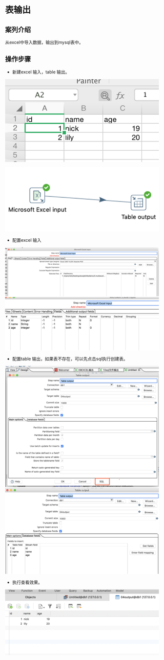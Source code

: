 # 表输出


## 案列介绍

从excel中导入数据，输出到mysql表中。

## 操作步骤  


* 新建excel 输入，table 输出。

![](./assets/2019-06-09-10-57-13.png)

![](./assets/2019-06-09-10-57-27.png)

* 配置excel 输入  

![](./assets/2019-06-09-10-57-49.png)  
![](./assets/2019-06-09-10-58-02.png)

* 配置table 输出，如果表不存在，可以先点击sql执行创建表。 

![](./assets/2019-06-09-10-58-27.png)  
![](./assets/2019-06-09-10-58-59.png)


* 执行查看效果。

![](./assets/2019-06-09-10-59-36.png)

